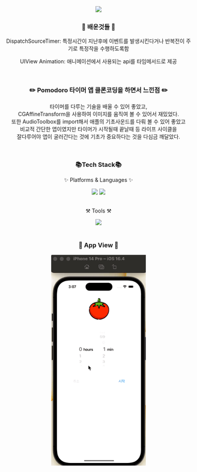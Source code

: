 <div align=center>
  <img src="https://capsule-render.vercel.app/api?type=waving&color=auto&height=200&section=header&text=POMODORO-Timer&fontSize=60" />
</div>

<div align=center>
  <h3>🧐 배운것들 🧐</h3>
  <div>
    <p>DispatchSourceTimer: 특정시간이 지난후에 이벤트를 발생시킨다거나 반복전이 주기로 특정작을 수행하도록함</p>
    <p>UIView Animation: 애니메이션에서 사용되는 api를 타임메서드로 제공</p>
  </div>
</div>

<br>

<div align=center>
  <h3>✏️ Pomodoro 타이머 앱 클론코딩을 하면서 느낀점 ✏️</h3>
  <div>
    <p>
      타이머를 다루는 기술을 배울 수 있어 좋았고,<br>
      CGAffineTransform을 사용하여 이미지를 움직여 볼 수 있어서 재밌었다.<br>
      또한 AudioToolbox를 import해서 애플의 기초사운드를 다뤄 볼 수 있어 좋았고<br>
      비교적 간단한 앱이였지만 타이머가 시작될때 끝날때 등 라이프 사이클을<br>
      잘다루어야 앱이 굴러간다는 것에 기초가 중요하다는 것을 다심금 깨달았다.
    </p>
  </div>
</div>

<br>

<div align=center>
  <h3>📚Tech Stack📚</h3>
  <p>✨ Platforms & Languages ✨</p>
</div>
<div align=center>
  <img src="https://img.shields.io/badge/Swift-F05138?style=flat&logo=Swift&logoColor=white"/>
  <img src="https://img.shields.io/badge/Storyboard-F05138?style=flat&logo=Storyboard&logoColor=white"/>
</div>

<br>

<div align=center>
  <p>⚒️ Tools ⚒️</p>
</div>
<div align=center>
	<img src="https://img.shields.io/badge/Xcode-147EFB?style=flat&logo=Xcode&logoColor=white"/>
</div>

<br>

<div align=center>
<h3>📱 App View 📱</h3>
  <img style="width:50%" src="https://github.com/Jeong-HanGyeol/pomodoro/blob/main/timer.gif" />
</div>
